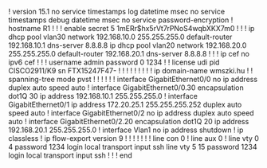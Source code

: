 !
version 15.1
no service timestamps log datetime msec
no service timestamps debug datetime msec
no service password-encryption
!
hostname R1
!
!
!
enable secret 5 $1$mERr$hx5rVt7rPNoS4wqbXKX7m0
!
!
!
ip dhcp pool vlan30
 network 192.168.10.0 255.255.255.0
 default-router 192.168.10.1
 dns-server 8.8.8.8
ip dhcp pool vlan20
 network 192.168.20.0 255.255.255.0
 default-router 192.168.20.1
 dns-server 8.8.8.8
!
!
!
ip cef
no ipv6 cef
!
!
!
username admin password 0 1234
!
!
license udi pid CISCO2911/K9 sn FTX15247F47-
!
!
!
!
!
!
!
!
!
ip domain-name wmszki.hu
!
!
spanning-tree mode pvst
!
!
!
!
!
!
interface GigabitEthernet0/0
 no ip address
 duplex auto
 speed auto
!
interface GigabitEthernet0/0.30
 encapsulation dot1Q 30
 ip address 192.168.10.1 255.255.255.0
!
interface GigabitEthernet0/1
 ip address 172.20.25.1 255.255.255.252
 duplex auto
 speed auto
!
interface GigabitEthernet0/2
 no ip address
 duplex auto
 speed auto
!
interface GigabitEthernet0/2.20
 encapsulation dot1Q 20
 ip address 192.168.20.1 255.255.255.0
!
interface Vlan1
 no ip address
 shutdown
!
ip classless
!
ip flow-export version 9
!
!
!
!
!
!
!
line con 0
!
line aux 0
!
line vty 0 4
 password 1234
 login local
 transport input ssh
line vty 5 15
 password 1234
 login local
 transport input ssh
!
!
!
end
